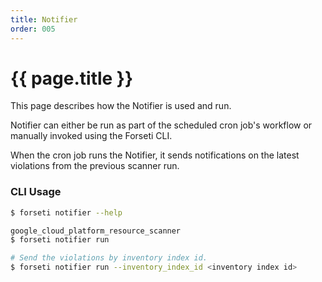 ```yaml
---
title: Notifier
order: 005
---
```


# {{ page.title }}

This page describes how the Notifier is used and run.

Notifier can either be run as part of the scheduled cron job's workflow
or manually invoked using the Forseti CLI.

When the cron job runs the Notifier, it sends notifications on the
latest violations from the previous scanner run.

### CLI Usage

  ```bash
  $ forseti notifier --help
  
  google_cloud_platform_resource_scanner
  $ forseti notifier run

  # Send the violations by inventory index id.
  $ forseti notifier run --inventory_index_id <inventory index id>
  ```
  